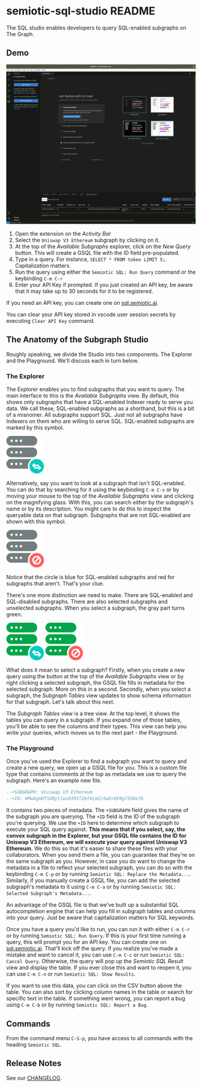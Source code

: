 # semiotic-sql-studio README

The SQL studio enables developers to query SQL-enabled subgraphs on The Graph.

## Demo

![Demo](./images/studio.gif)

1. Open the extension on the *Activity Bar*
2. Select the `Uniswap V3 Ethereum` subgraph by clicking on it.
3. At the top of the *Available Subgraphs* explorer, click on the *New Query* button. This will create a GSQL file with the ID field pre-populated.
4. Type in a query. For instance, `SELECT * FROM token LIMIT 5;`. Capitalization matters.
5. Run the query using either the `Semiotic SQL: Run Query` command or the keybinding `C-m C-r`
6. Enter your API Key if prompted. If you just created an API key, be aware that it may take up to 30 seconds for it to be registered.

If you need an API key, you can create one on [sql.semiotic.ai](sql.semiotic.ai).

You can clear your API key stored in vscode user session secrets by executing `Clear API Key` command.

## The Anatomy of the Subgraph Studio

Roughly speaking, we divide the Studio into two components.
The Explorer and the Playground.
We'll discuss each in turn below.

### The Explorer

The Explorer enables you to find subgraphs that you want to query.
The main interface to this is the *Available Subgraphs* view.
By default, this shows only subgraphs that have a SQL-enabled Indexer ready to serve you data.
We call these, SQL-enabled subgraphs as a shorthand, but this is a bit of a misnomer.
All subgraphs support SQL.
Just not all subgraphs have Indexers on them who are willing to serve SQL.
SQL-enabled subgraphs are marked by this symbol.

![sql_subgraph](./resources/sql_subgraph.png)

Alternatively, say you want to look at a subgraph that isn't SQL-enabled.
You can do that by searching for it using the keybinding `C-m C-s` or by moving your mouse to the top of the *Available Subgraphs* view and clicking on the magnifying glass.
With this, you can search either by the subgraph's name or by its description.
You might care to do this to inspect the queryable data on that subgraph.
Subgraphs that are not SQL-enabled are shown with this symbol.

![nosql_subgraph](./resources/nosql_subgraph.png)

Notice that the circle is blue for SQL-enabled subgraphs and red for subgraphs that aren't.
That's your clue.

There's one more distinction we need to make.
There are SQL-enabled and SQL-disabled subgraphs.
There are also selected subgraphs and unselected subgraphs.
When you select a subgraph, the gray part turns green.

![sql_subgraph_selected](./resources/sql_subgraph_sel.png)
![nosql_subgraph_selected](./resources/nosql_subgraph_sel.png)

What does it mean to select a subgraph?
Firstly, when you create a new query using the button at the top of the *Available Subgraphs* view or by right clicking a selected subgraph, the GSQL file fills in metadata for the selected subgraph.
More on this in a second.
Secondly, when you select a subgraph, the *Subgraph Tables* view updates to show schema information for that subgraph.
Let's talk about this next.

The *Subgraph Tables* view is a tree view.
At the top level, it shows the tables you can query in a subgraph.
If you expand one of those tables, you'll be able to see the columns and their types.
This view can help you write your queries, which moves us to the next part - the Playground.

### The Playground

Once you've used the Explorer to find a subgraph you want to query and create a new query, we open up a GSQL file for you.
This is a custom file type that contains comments at the top as metadata we use to query the subgraph.
Here's an example new file.

```sql
--+SUBGRAPH: Uniswap V3 Ethereum
--+ID: HMwbgUHTSUByt1wn939V7ZmtkLmZzSwDrQF8g735Ke7b
```

It contains two pieces of metadata.
The `+SUBGRAPH` field gives the name of the subgraph you are querying.
The `+ID` field is the ID of the subgraph you're querying.
We use the `+ID` here to determine which subgraph to execute your SQL query against.
**This means that if you select, say, the convex subgraph in the Explorer, but your GSQL file contains the ID for Uniswap V3 Ethereum, we will execute your query against Uniswap V3 Ethereum.**
We do this so that it's easier to share these files with your collaborators.
When you send them a file, you can guarantee that they're on the same subgraph as you.
However, in case you do want to change the metadata in a file to reflect your selected subgraph, you can do so with the keybinding `C-m C-p` or by running `Semiotic SQL: Replace the Metadata...`.
Similarly, if you manually create a GSQL file, you can add the selected subgraph's metadata to it using `C-m C-a` or by running `Semiotic SQL: Selected Subgraph's Metadata...`.

An advantage of the GSQL file is that we've built up a substantial SQL autocompletion engine that can help you fill in subgraph tables and columns into your query.
Just be aware that capitalization matters for SQL keywords.

Once you have a query you'd like to run, you can run it with either `C-m C-r` or by running `Semiotic SQL: Run Query`.
If this is your first time running a query, this will prompt you for an API key.
You can create one on [sql.semiotic.ai](sql.semiotic.ai).
That'll kick off the query.
If you realize you've made a mistake and want to cancel it, you can use `C-m C-c` or run `Semiotic SQL: Cancel Query`.
Otherwise, the query will pop up the *Semiotic SQL Result* view and display the table.
If you ever close this and want to reopen it, you can use `C-m C-n` or run `Semiotic SQL: Show Results`.

If you want to use this data, you can click on the CSV button above the table.
You can also sort by clicking column names in the table or search for specific text in the table.
If something went wrong, you can report a bug using `C-m C-b` or by running `Semiotic SQL: Report a Bug`.

## Commands

From the command menu `C-S-p`, you have access to all commands with the heading `Semiotic SQL`.

## Release Notes

See our [CHANGELOG](https://github.com/semiotic-ai/vscode-sql-studio/blob/main/CHANGELOG.md).
